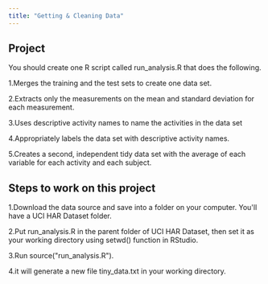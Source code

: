 ```yaml
---
title: "Getting & Cleaning Data"
---
```



## Project

You should create one R script called run_analysis.R that does the following.

1.Merges the training and the test sets to create one data set.

2.Extracts only the measurements on the mean and standard deviation for each measurement.

3.Uses descriptive activity names to name the activities in the data set

4.Appropriately labels the data set with descriptive activity names.

5.Creates a second, independent tidy data set with the average of each variable for each activity and each subject.


## Steps to work on this project

1.Download the data source and save into a folder on your computer. You'll have a UCI HAR Dataset folder.

2.Put run_analysis.R in the parent folder of UCI HAR Dataset, then set it as your working directory using setwd() function in RStudio.

3.Run source("run_analysis.R").

4.it will generate a new file tiny_data.txt in your working directory.


